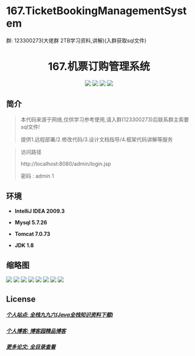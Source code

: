 # 167.TicketBookingManagementSystem

<p>群: 123300273(大佬群 2TB学习资料,讲解)(入群获取sql文件)</p>

<p><h1 align="center">167.机票订购管理系统</h1></p>


<p align="center">
	<img src="https://img.shields.io/badge/jdk-1.8-orange.svg"/>
    <img src="https://img.shields.io/badge/string-5.x-lightgrey.svg"/>
    <img src="https://img.shields.io/badge/struts2-3.x-blue.svg"/>
    <img src="https://img.shields.io/badge/hibernate-5.x-yellow.svg"/>
</p>

## 简介


> 本代码来源于网络,仅供学习参考使用,请入群(123300273)后联系群主索要sql文件!
>
> 提供1.远程部署/2.修改代码/3.设计文档指导/4.框架代码讲解等服务

>访问路径
>
> http://localhost:8080/admin/login.jsp
>
> 密码 : admin 1


## 环境

- <b>IntelliJ IDEA 2009.3</b>

- <b>Mysql 5.7.26</b>

- <b>Tomcat 7.0.73</b>

- <b>JDK 1.8</b>




## 缩略图

![](https://img2022.cnblogs.com/blog/588112/202207/588112-20220716225534730-1596983979.png)
![](https://img2022.cnblogs.com/blog/588112/202207/588112-20220716225538028-1430542702.png)
![](https://img2022.cnblogs.com/blog/588112/202207/588112-20220716225538028-1430542702.png)
![](https://img2022.cnblogs.com/blog/588112/202207/588112-20220716225542400-963698538.png)
![](https://img2022.cnblogs.com/blog/588112/202207/588112-20220716225546211-1435112987.png)
![](https://img2022.cnblogs.com/blog/588112/202207/588112-20220716225549773-502954389.png)
![](https://img2022.cnblogs.com/blog/588112/202207/588112-20220716225553011-748948248.png)
![](https://img2022.cnblogs.com/blog/588112/202207/588112-20220716225557341-2110521203.png)



## License

##### [个人站点: 全栈九九六(Java全栈知识资料下载)](https://www.blog996.com/)
##### [个人博客: 博客园精品博客](https://www.cnblogs.com/yysbolg/)
##### [更多论文: 全目录查看](https://www.blog996.com/md/2021-09-22-1632317852192.html)



